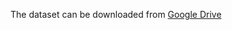   The dataset can be downloaded from [Google Drive](https://drive.google.com/drive/u/0/folders/164urkPQuGuw2Jk7oiuB0ei8mdOHDhymt)
